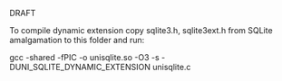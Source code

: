 DRAFT

To compile dynamic extension copy sqlite3.h, sqlite3ext.h from SQLite amalgamation to this folder and run:

gcc -shared -fPIC -o unisqlite.so -O3 -s -DUNI_SQLITE_DYNAMIC_EXTENSION unisqlite.c